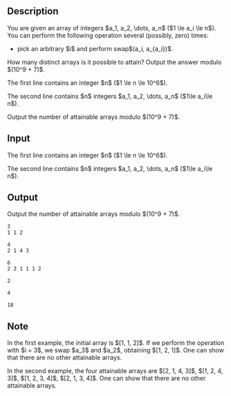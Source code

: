 ## Description

<div><p>You are given an array of integers $a_1, a_2, \dots, a_n$ ($1 \le a_i \le n$). You can perform the following operation several (possibly, zero) times:</p><ul> <li> pick an arbitrary $i$ and perform <span class="tex-font-style-tt">swap</span>$(a_i, a_{a_i})$. </li></ul><p>How many distinct arrays is it possible to attain? Output the answer modulo $(10^9 + 7)$.</p></div><div class="input-specification"><p>The first line contains an integer $n$ ($1 \le n \le 10^6$).</p><p>The second line contains $n$ integers $a_1, a_2, \dots, a_n$ ($1\le a_i\le n$).</p></div><div class="output-specification"><p>Output the number of attainable arrays modulo $(10^9 + 7)$.</p></div>

## Input

<p>The first line contains an integer $n$ ($1 \le n \le 10^6$).</p><p>The second line contains $n$ integers $a_1, a_2, \dots, a_n$ ($1\le a_i\le n$).</p>

## Output

<p>Output the number of attainable arrays modulo $(10^9 + 7)$.</p>





```input1|
3
1 1 2
```




```input2|
4
2 1 4 3
```




```input3|
6
2 3 1 1 1 2
```




```output1
2
```




```output2
4
```




```output3
18
```



## Note

<p>In the first example, the initial array is $[1, 1, 2]$. If we perform the operation with $i = 3$, we swap $a_3$ and $a_2$, obtaining $[1, 2, 1]$. One can show that there are no other attainable arrays.</p><p>In the second example, the four attainable arrays are $[2, 1, 4, 3]$, $[1, 2, 4, 3]$, $[1, 2, 3, 4]$, $[2, 1, 3, 4]$. One can show that there are no other attainable arrays.</p>
